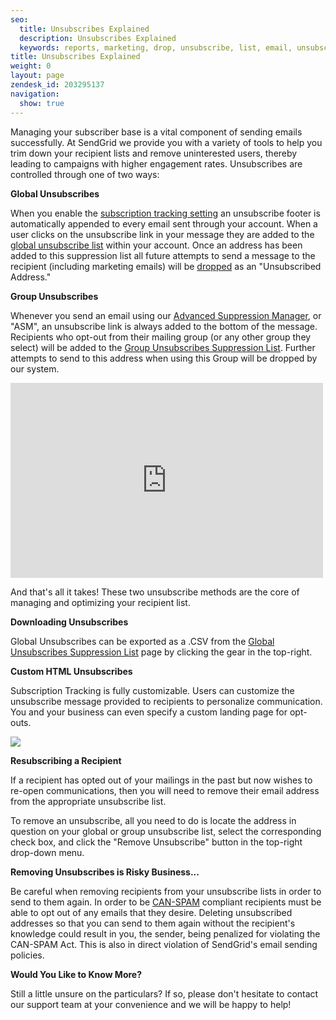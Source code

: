 ```yaml
---
seo:
  title: Unsubscribes Explained
  description: Unsubscribes Explained
  keywords: reports, marketing, drop, unsubscribe, list, email, unsubscribes, unsub, [unsubscribe], resubscribe, re-subscribe, link, dropped, unsubscribed, transactional, remove, custom, footer
title: Unsubscribes Explained
weight: 0
layout: page
zendesk_id: 203295137
navigation:
  show: true
---
```


Managing your subscriber base is a vital component of sending emails successfully. At SendGrid we provide you with a variety of tools to help you trim down your recipient lists and remove uninterested users, thereby leading to campaigns with higher engagement rates. Unsubscribes are controlled through one of two ways:

 

**Global Unsubscribes**

When you enable the [subscription tracking setting](https://app.sendgrid.com/settings/tracking) an unsubscribe footer is automatically appended to every email sent through your account. When a user clicks on the unsubscribe link in your message they are added to the [global unsubscribe list](https://app.sendgrid.com/suppressions/global_unsubscribes) within your account. Once an address has been added to this suppression list all future attempts to send a message to the recipient (including marketing emails) will be [dropped](https://sendgrid.zendesk.com/hc/en-us/articles/200181728-My-emails-are-being-dropped-) as an "Unsubscribed Address."

 

**Group Unsubscribes**

Whenever you send an email using our [Advanced Suppression Manager](https://sendgrid.com/docs/User_Guide/Email_Deliverability/Subscription_Tracking/advanced_suppression_manager.html), or "ASM", an unsubscribe link is always added to the bottom of the message. Recipients who opt-out from their mailing group (or any other group they select) will be added to the [Group Unsubscribes Suppression List](https://app.sendgrid.com/suppressions/group_unsubscribes). Further attempts to send to this address when using this Group will be dropped by our system.

 

<iframe src="https://player.vimeo.com/video/130486946" width="500" height="312" frameborder="0" allowfullscreen=""></iframe>

And that's all it takes! These two unsubscribe methods are the core of managing and optimizing your recipient list.

**Downloading Unsubscribes**

Global Unsubscribes can be exported as a .CSV from the [Global Unsubscribes Suppression List](https://app.sendgrid.com/suppressions/global_unsubscribes) page by clicking the gear in the top-right.

**Custom HTML Unsubscribes**

Subscription Tracking is fully customizable. Users can customize the unsubscribe message provided to recipients to personalize communication. You and your business can even specify a custom landing page for opt-outs.

![](http://g.recordit.co/iD7xMWHhts.gif)

**Resubscribing a Recipient**

If a recipient has opted out of your mailings in the past but now wishes to re-open communications, then you will need to remove their email address from the appropriate unsubscribe list.

To remove an unsubscribe, all you need to do is locate the address in question on your global or group unsubscribe list, select the corresponding check box, and click the "Remove Unsubscribe" button in the top-right drop-down menu.

**Removing Unsubscribes is Risky Business...**

Be careful when removing recipients from your unsubscribe lists in order to send to them again. In order to be [CAN-SPAM](http://www.business.ftc.gov/documents/bus61-can-spam-act-compliance-guide-business) compliant recipients must be able to opt out of any emails that they desire. Deleting unsubscribed addresses so that you can send to them again without the recipient's knowledge could result in you, the sender, being penalized for violating the CAN-SPAM Act. This is also in direct violation of SendGrid's email sending policies.

**Would You Like to Know More?**

Still a little unsure on the particulars? If so, please don't hesitate to contact our support team at your convenience and we will be happy to help!

